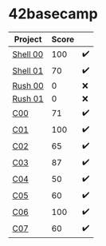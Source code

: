 # 42basecamp

| Project  | Score  |   |
|---|---|---|
| [Shell 00](Shell00)  |  100 | :heavy_check_mark: |
| [Shell 01](Shell01)  |  70 | :heavy_check_mark:  |
| [Rush 00](rush_00) |  0 | :x: |
| [Rush 01](rush_01)  |  0 | :x: |
| [C00](C00)  | 71  | :heavy_check_mark:  |
| [C01](C01) | 100  | :heavy_check_mark:  |
| [C02](C02)  | 65  | :heavy_check_mark:  |
| [C03](C03)  | 87  |  :heavy_check_mark: |
| [C04](C04)  | 50  | :heavy_check_mark:  |
| [C05](C05)  | 60  | :heavy_check_mark:  |
| [C06](C06)   | 100 | :heavy_check_mark: | 
| [C07](C07)  | 60 |  :heavy_check_mark: |
